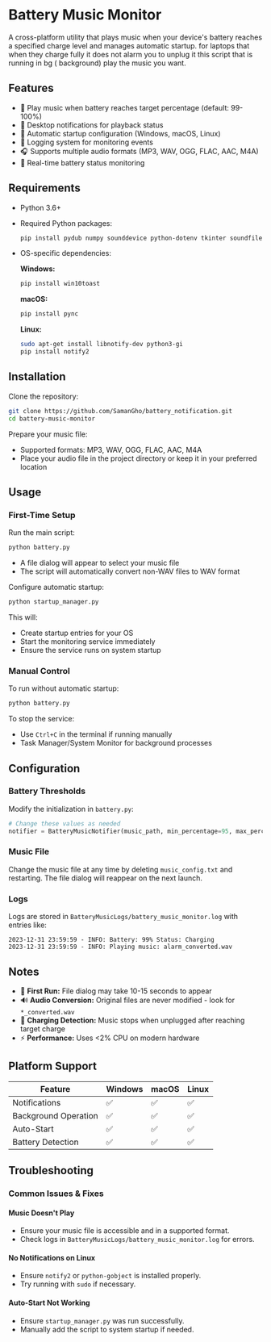# Battery Music Monitor

A cross-platform utility that plays music when your device's battery reaches a specified charge level and manages automatic startup.
for  laptops that when they charge fully it does not alarm you to unplug it this script that is running in bg ( background) play the music you want.
## Features

- 🎵 Play music when battery reaches target percentage (default: 99-100%)
- 🔔 Desktop notifications for playback status
- 🔄 Automatic startup configuration (Windows, macOS, Linux)
- 📝 Logging system for monitoring events
- 🎧 Supports multiple audio formats (MP3, WAV, OGG, FLAC, AAC, M4A)
- 🔋 Real-time battery status monitoring

## Requirements

- Python 3.6+
- Required Python packages:
  ```bash
  pip install pydub numpy sounddevice python-dotenv tkinter soundfile
  ```
- OS-specific dependencies:

  **Windows:**
  ```bash
  pip install win10toast
  ```

  **macOS:**
  ```bash
  pip install pync
  ```

  **Linux:**
  ```bash
  sudo apt-get install libnotify-dev python3-gi
  pip install notify2
  ```

## Installation

Clone the repository:
```bash
git clone https://github.com/SamanGho/battery_notification.git
cd battery-music-monitor
```

Prepare your music file:
- Supported formats: MP3, WAV, OGG, FLAC, AAC, M4A
- Place your audio file in the project directory or keep it in your preferred location

## Usage

### First-Time Setup
Run the main script:
```bash
python battery.py
```
- A file dialog will appear to select your music file
- The script will automatically convert non-WAV files to WAV format

Configure automatic startup:
```bash
python startup_manager.py
```
This will:
- Create startup entries for your OS
- Start the monitoring service immediately
- Ensure the service runs on system startup

### Manual Control
To run without automatic startup:
```bash
python battery.py
```

To stop the service:
- Use `Ctrl+C` in the terminal if running manually
- Task Manager/System Monitor for background processes

## Configuration

### Battery Thresholds
Modify the initialization in `battery.py`:
```python
# Change these values as needed
notifier = BatteryMusicNotifier(music_path, min_percentage=95, max_percentage=100)
```

### Music File
Change the music file at any time by deleting `music_config.txt` and restarting.
The file dialog will reappear on the next launch.

### Logs
Logs are stored in `BatteryMusicLogs/battery_music_monitor.log` with entries like:
```
2023-12-31 23:59:59 - INFO: Battery: 99% Status: Charging
2023-12-31 23:59:59 - INFO: Playing music: alarm_converted.wav
```

## Notes

- 🚨 **First Run:** File dialog may take 10-15 seconds to appear
- 🔊 **Audio Conversion:** Original files are never modified - look for `*_converted.wav`
- 🔋 **Charging Detection:** Music stops when unplugged after reaching target charge
- ⚡ **Performance:** Uses <2% CPU on modern hardware

## Platform Support

| Feature             | Windows | macOS | Linux |
|---------------------|---------|-------|-------|
| Notifications      | ✅       | ✅     | ✅     |
| Background Operation | ✅       | ✅     | ✅     |
| Auto-Start        | ✅       | ✅     | ✅     |
| Battery Detection | ✅       | ✅     | ✅     |

## Troubleshooting

### Common Issues & Fixes

#### Music Doesn't Play
- Ensure your music file is accessible and in a supported format.
- Check logs in `BatteryMusicLogs/battery_music_monitor.log` for errors.

#### No Notifications on Linux
- Ensure `notify2` or `python-gobject` is installed properly.
- Try running with `sudo` if necessary.

#### Auto-Start Not Working
- Ensure `startup_manager.py` was run successfully.
- Manually add the script to system startup if needed.

